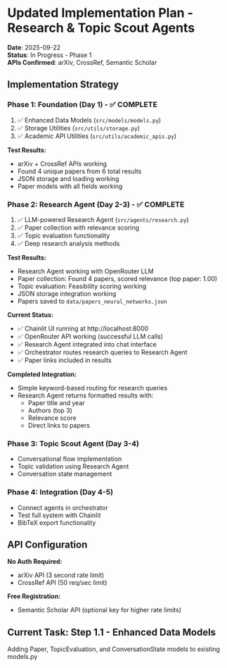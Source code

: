 # Updated Implementation Plan - Research & Topic Scout Agents

**Date**: 2025-09-22  
**Status**: In Progress - Phase 1  
**APIs Confirmed**: arXiv, CrossRef, Semantic Scholar

## Implementation Strategy

### Phase 1: Foundation (Day 1) - ✅ COMPLETE
1. ✅ Enhanced Data Models (`src/models/models.py`)
2. ✅ Storage Utilities (`src/utils/storage.py`)
3. ✅ Academic API Utilities (`src/utils/academic_apis.py`)

**Test Results:**
- arXiv + CrossRef APIs working
- Found 4 unique papers from 6 total results
- JSON storage and loading working
- Paper models with all fields working

### Phase 2: Research Agent (Day 2-3) - ✅ COMPLETE
1. ✅ LLM-powered Research Agent (`src/agents/research.py`)
2. ✅ Paper collection with relevance scoring
3. ✅ Topic evaluation functionality
4. ✅ Deep research analysis methods

**Test Results:**
- Research Agent working with OpenRouter LLM
- Paper collection: Found 4 papers, scored relevance (top paper: 1.00)
- Topic evaluation: Feasibility scoring working
- JSON storage integration working
- Papers saved to `data/papers_neural_networks.json`

**Current Status:**
- ✅ Chainlit UI running at http://localhost:8000
- ✅ OpenRouter API working (successful LLM calls)
- ✅ Research Agent integrated into chat interface
- ✅ Orchestrator routes research queries to Research Agent
- ✅ Paper links included in results

**Completed Integration:**
- Simple keyword-based routing for research queries
- Research Agent returns formatted results with:
  - Paper title and year
  - Authors (top 3)
  - Relevance score
  - Direct links to papers

### Phase 3: Topic Scout Agent (Day 3-4)
- Conversational flow implementation
- Topic validation using Research Agent
- Conversation state management

### Phase 4: Integration (Day 4-5)
- Connect agents in orchestrator
- Test full system with Chainlit
- BibTeX export functionality

## API Configuration

**No Auth Required:**
- arXiv API (3 second rate limit)
- CrossRef API (50 req/sec limit)

**Free Registration:**
- Semantic Scholar API (optional key for higher rate limits)

## Current Task: Step 1.1 - Enhanced Data Models
Adding Paper, TopicEvaluation, and ConversationState models to existing models.py
